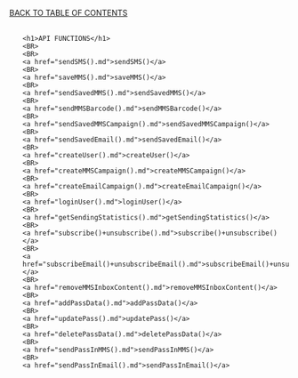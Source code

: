 <a href="https://github.com/SkycoreMobile/api/blob/master/1.3/CONTENTS.md">BACK TO TABLE OF CONTENTS</a>
<BR>
<BR>


<html>
<head>
</head>
<body>
<ul>

	<h1>API FUNCTIONS</h1>
	<BR>
	<BR>
	<a href="sendSMS().md">sendSMS()</a>
	<BR>
	<a href="saveMMS().md">saveMMS()</a>
	<BR>
	<a href="sendSavedMMS().md">sendSavedMMS()</a>
	<BR>
	<a href="sendMMSBarcode().md">sendMMSBarcode()</a>
	<BR>
	<a href="sendSavedMMSCampaign().md">sendSavedMMSCampaign()</a>
	<BR>
	<a href="sendSavedEmail().md">sendSavedEmail()</a>
	<BR>
	<a href="createUser().md">createUser()</a>
	<BR>
	<a href="createMMSCampaign().md">createMMSCampaign()</a>
	<BR>
	<a href="createEmailCampaign().md">createEmailCampaign()</a>
	<BR>
	<a href="loginUser().md">loginUser()</a>
	<BR>
	<a href="getSendingStatistics().md">getSendingStatistics()</a>
	<BR>
	<a href="subscribe()+unsubscribe().md">subscribe()+unsubscribe()</a>
	<BR>
	<a href="subscribeEmail()+unsubscribeEmail().md">subscribeEmail()+unsubscribeEmail()</a>
	<BR>
	<a href="removeMMSInboxContent().md">removeMMSInboxContent()</a>
	<BR>
	<a href="addPassData().md">addPassData()</a>
	<BR>
	<a href="updatePass().md">updatePass()</a>
	<BR>
	<a href="deletePassData().md">deletePassData()</a>
	<BR>
	<a href="sendPassInMMS().md">sendPassInMMS()</a>
	<BR>
	<a href="sendPassInEmail().md">sendPassInEmail()</a>


</ul>
</body>
</html>
